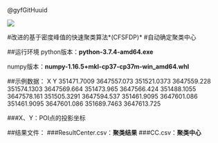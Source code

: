 @gyfGitHuuid 

![](https://www.canva.cn/design/DAENFThJuJw/view)

#改进的基于密度峰值的快速聚类算法*(CFSFDP)*
#自动确定聚类中心


##运行环境
 python版本：**python-3.7.4-amd64.exe**
 
 numpy版本：**numpy-1.16.5+mkl-cp37-cp37m-win_amd64.whl**
    

##示例数据：
        X             Y
    351471.7009    3647557.073
    351521.0373    3647559.228
    351574.1303    3647569.664
    351473.965	   3647566.424
    351488.1055	   3647578.161
    351505.3291	   3647594.537
    351461.9095	   3647601.086
    351461.9095	   3647601.086
    351689.7463    3647613.725

###X、Y：POI点的投影坐标


##结果文件：
###ResultCenter.csv：**聚类结果**
###CC.csv：**聚类中心**
    
    
    
    
